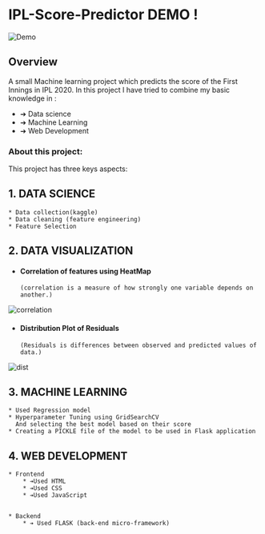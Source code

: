 # IPL-Score-Predictor DEMO !

![Demo](Resources/Hnet-image.gif)


## Overview
A small Machine learning project which predicts the score of the First Innings in IPL 2020. 
In this project I have tried to combine my basic knowledge in :
* ➔ Data science
* ➔ Machine Learning 
* ➔ Web Development


### About this project:
This project has three keys aspects:
## 1. DATA SCIENCE
    * Data collection(kaggle)
    * Data cleaning (feature engineering)
    * Feature Selection



## 2. DATA VISUALIZATION

* ####  Correlation of features using HeatMap
      (correlation is a measure of how strongly one variable depends on another.)
![correlation](https://user-images.githubusercontent.com/63898454/93417669-4d298080-f8c6-11ea-9653-35605c736cc0.png)
      
      
* ####  Distribution Plot of Residuals
      (Residuals is differences between observed and predicted values of data.)
![dist](https://user-images.githubusercontent.com/63898454/93417727-63374100-f8c6-11ea-9591-c283abb4b5e0.png)
      


## 3. MACHINE LEARNING
    * Used Regression model
    * Hyperparameter Tuning using GridSearchCV
      And selecting the best model based on their score
    * Creating a PICKLE file of the model to be used in Flask application

## 4. WEB DEVELOPMENT
    * Frontend
        * ➔Used HTML
        * ➔Used CSS
        * ➔Used JavaScript
        

    * Backend
        * ➔ Used FLASK (back-end micro-framework)









